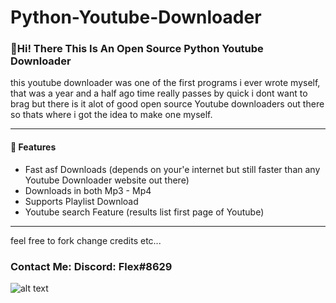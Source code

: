 # Python-Youtube-Downloader

 <h3> 👋Hi! There This Is An Open Source Python Youtube Downloader</h3>

this youtube downloader was one of the first programs i ever wrote myself,
that was a year and a half ago time really passes by quick i dont want to brag
but there is it alot of good open source Youtube downloaders out there so thats
where i got the idea to make one myself.

---

<h4>📕 Features</h4>

<!-- BLOG-POST-LIST:START -->
- Fast asf Downloads (depends on your'e internet but still faster than any Youtube Downloader website out there)
- Downloads in both Mp3 - Mp4 
-  Supports Playlist Download
- Youtube search Feature (results list first page of Youtube)
<!-- BLOG-POST-LIST:END -->
---






feel free to fork change credits etc...

<h3> Contact Me:
Discord: Flex#8629 </h3>


![alt text](https://cdn.discordapp.com/attachments/970690769583214612/985957547733315684/unknown.png?size=4096)



